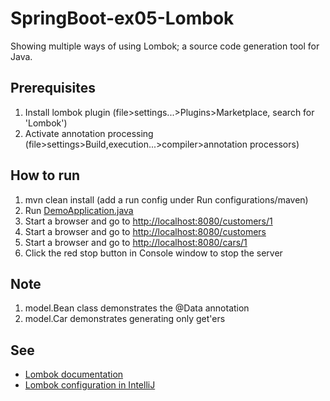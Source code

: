 # SpringBoot-ex05-Lombok

Showing multiple ways of using Lombok; a source code generation tool for Java. 

## Prerequisites
1. Install lombok plugin (file>settings...>Plugins>Marketplace, search for 'Lombok')
2. Activate annotation processing (file>settings>Build,execution...>compiler>annotation processors)

## How to run
1. mvn clean install (add a run config under Run configurations/maven)
2. Run [DemoApplication.java](src/main/java/dk/lundogbendsen/springboot/ex05/DemoApplication.java)
3. Start a browser and go to [http://localhost:8080/customers/1](http://localhost:8080/customers/1)
4. Start a browser and go to [http://localhost:8080/customers](http://localhost:8080/customers)
5. Start a browser and go to [http://localhost:8080/cars/1](http://localhost:8080/cars/1)
6. Click the red stop button in Console window to stop the server                             
      
## Note
1. model.Bean class demonstrates the @Data annotation
2. model.Car demonstrates generating only get'ers                        

## See
* [Lombok documentation](https://objectcomputing.com/resources/publications/sett/january-2010-reducing-boilerplate-code-with-project-lombok)
* [Lombok configuration in IntelliJ](https://www.baeldung.com/lombok-ide)

